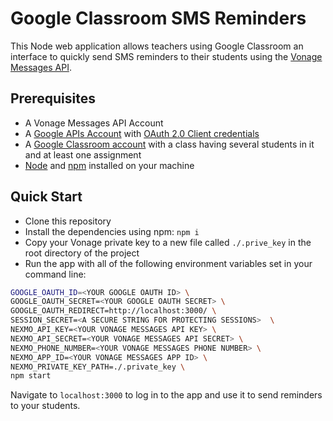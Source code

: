 # Google Classroom SMS Reminders

This Node web application allows teachers using Google Classroom an interface to quickly send SMS reminders to their
students using the [Vonage Messages API](https://developer.nexmo.com/messages/overview).

## Prerequisites

- A Vonage Messages API Account
- A [Google APIs Account](https://console.developers.google.com/) with [OAuth 2.0 Client credentials](https://developers.google.com/identity/protocols/oauth2#1.-obtain-oauth-2.0-credentials-from-the-dynamic_data.setvar.console_name-.)
- A [Google Classroom account](https://classroom.google.com/) with a class having several students in it and at least one assignment
- [Node](https://nodejs.org/en/) and [npm](https://www.npmjs.com/) installed on your machine

## Quick Start

- Clone this repository
- Install the dependencies using npm: `npm i`
- Copy your Vonage private key to a new file called `./.prive_key` in the root directory of the project
- Run the app with all of the following environment variables set in your command line:

```bash
GOOGLE_OAUTH_ID=<YOUR GOOGLE OAUTH ID> \
GOOGLE_OAUTH_SECRET=<YOUR GOOGLE OAUTH SECRET> \
GOOGLE_OAUTH_REDIRECT=http://localhost:3000/ \
SESSION_SECRET=<A SECURE STRING FOR PROTECTING SESSIONS>  \
NEXMO_API_KEY=<YOUR VONAGE MESSAGES API KEY> \
NEXMO_API_SECRET=<YOUR VONAGE MESSAGES API SECRET> \
NEXMO_PHONE_NUMBER=<YOUR VONAGE MESSAGES PHONE NUMBER> \
NEXMO_APP_ID=<YOUR VONAGE MESSAGES APP ID> \
NEXMO_PRIVATE_KEY_PATH=./.private_key \
npm start
```

Navigate to `localhost:3000` to log in to the app and use it to send reminders to your students.
